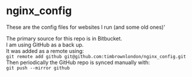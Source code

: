 # nginx_config
These are the config files for websites I run (and some old ones)'

The primary source for this repo is in Bitbucket.\
I am using GitHub as a back up.\
It was added as a remote using:\
`git remote add github git@github.com:timbrownlondon/nginx_config.git`\
Then periodically the GitHub repo is synced manually with:\
`git push --mirror github`

